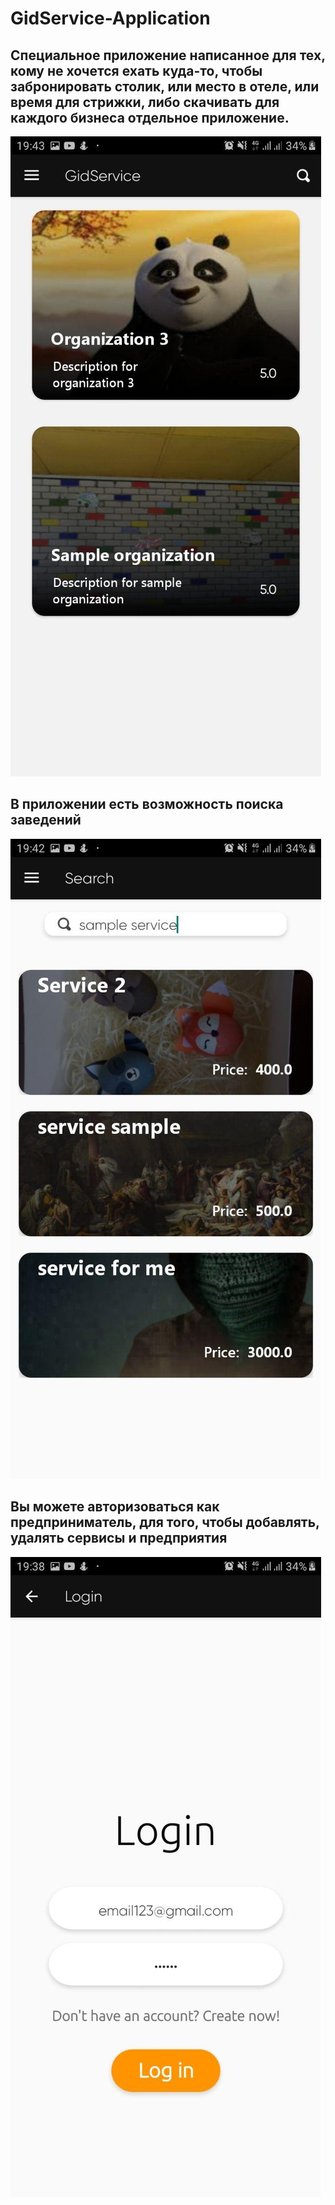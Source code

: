 # GidService-Application
## Специальное приложение написанное для тех, кому не хочется ехать куда-то, чтобы забронировать столик, или место в отеле, или время для стрижки, либо скачивать для каждого бизнеса отдельное приложение. 
![GidService_MainScreen](/screenshots/photo_2020-06-04_19-45-34.jpg)

## В приложении есть возможность поиска заведений
![search](/screenshots/photo_2020-06-04_19-45-57.jpg)

## Вы можете авторизоваться как предприниматель, для того, чтобы добавлять, удалять сервисы и предприятия
![login_businessman](/screenshots/photo_2020-06-04_19-46-18.jpg)
